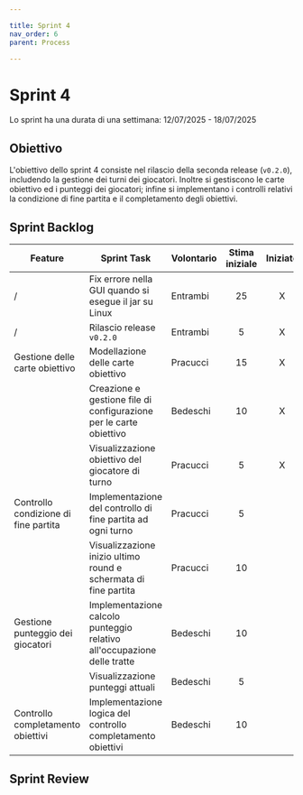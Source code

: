 ```yaml
---

title: Sprint 4
nav_order: 6
parent: Process

---
```


# Sprint 4

Lo sprint ha una durata di una settimana: 12/07/2025 - 18/07/2025

## Obiettivo

L'obiettivo dello sprint 4 consiste nel rilascio della seconda release (`v0.2.0`), includendo la gestione dei turni dei
giocatori. Inoltre si gestiscono le carte obiettivo ed i punteggi dei giocatori; infine si implementano i controlli
relativi la condizione di fine partita e il completamento degli obiettivi.

## Sprint Backlog

| Feature                              | Sprint Task                                                             | Volontario | Stima iniziale | Iniziato | Completato |
|--------------------------------------|-------------------------------------------------------------------------|------------|:--------------:|:--------:|:----------:|
| /                                    | Fix errore nella GUI quando si esegue il jar su Linux                   | Entrambi   |       25       |    X     |     X      |
| /                                    | Rilascio release `v0.2.0`                                               | Entrambi   |       5        |    X     |     X      |
| Gestione delle carte obiettivo       | Modellazione delle carte obiettivo                                      | Pracucci   |       15       |    X     |     X      |
|                                      | Creazione e gestione file di configurazione per le carte obiettivo      | Bedeschi   |       10       |    X     |     X      |
|                                      | Visualizzazione obiettivo del giocatore di turno                        | Pracucci   |       5        |    X     |     X      |
| Controllo condizione di fine partita | Implementazione del controllo di fine partita ad ogni turno             | Pracucci   |       5        |          |            |
|                                      | Visualizzazione inizio ultimo round e schermata di fine partita         | Pracucci   |       10       |          |            |
| Gestione punteggio dei giocatori     | Implementazione calcolo punteggio relativo all'occupazione delle tratte | Bedeschi   |       10       |          |            |
|                                      | Visualizzazione punteggi attuali                                        | Bedeschi   |       5        |          |            |
| Controllo completamento obiettivi    | Implementazione logica del controllo completamento obiettivi            | Bedeschi   |       10       |          |            |

## Sprint Review

